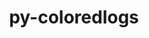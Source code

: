 ---
title: "py-coloredlogs"
layout: cache
categories: [package, develop-2023-05-21]
meta: {"versions": ["14.0"], "compilers": ["gcc@=7.5.0"], "oss": ["ubuntu18.04"], "platforms": ["linux"], "targets": ["x86_64_v3"], "stacks": ["radiuss", "root"], "num_specs": 2, "num_specs_by_stack": {"radiuss": 2, "root": 2}}
spec_details: [{"hash": "u7bllzhhqzyb4owtrruvo2fl7s3omsph", "compiler": "gcc@=7.5.0", "versions": ["14.0"], "os": "ubuntu18.04", "platform": "linux", "target": "x86_64_v3", "variants": ["build_system=python_pip"], "stacks": ["radiuss", "root"], "size": "-", "tarball": "https://binaries.spack.io/develop-2023-05-21/build_cache/linux-ubuntu18.04-x86_64_v3/gcc-7.5.0/py-coloredlogs-14.0/linux-ubuntu18.04-x86_64_v3-gcc-7.5.0-py-coloredlogs-14.0-u7bllzhhqzyb4owtrruvo2fl7s3omsph.spack"}, {"hash": "72prbspvvnucscdkd45viio37ulbritm", "compiler": "gcc@=7.5.0", "versions": ["14.0"], "os": "ubuntu18.04", "platform": "linux", "target": "x86_64_v3", "variants": ["build_system=python_pip"], "stacks": ["radiuss", "root"], "size": "-", "tarball": "https://binaries.spack.io/develop-2023-05-21/build_cache/linux-ubuntu18.04-x86_64_v3/gcc-7.5.0/py-coloredlogs-14.0/linux-ubuntu18.04-x86_64_v3-gcc-7.5.0-py-coloredlogs-14.0-72prbspvvnucscdkd45viio37ulbritm.spack"}]
---